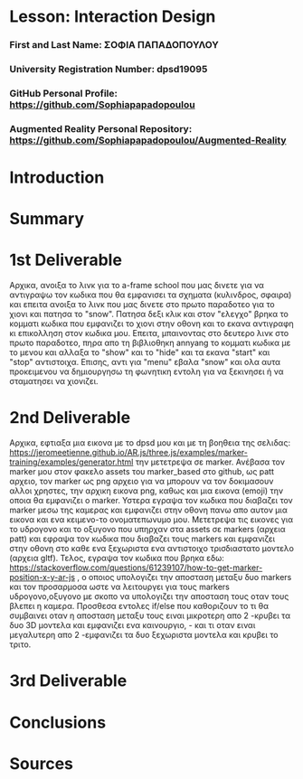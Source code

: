 # Lesson: Interaction Design

### First and Last Name: ΣΟΦΙΑ ΠΑΠΑΔΟΠΟΥΛΟΥ
### University Registration Number: dpsd19095
### GitHub Personal Profile: https://github.com/Sophiapapadopoulou
### Augmented Reality Personal Repository: https://github.com/Sophiapapadopoulou/Augmented-Reality

# Introduction

# Summary


# 1st Deliverable
Αρχικα, ανοιξα το λινκ για το a-frame school που μας δινετε για να αντιγραψω τον κωδικα που θα εμφανισει τα σχηματα (κυλινδρος, σφαιρα) και επειτα ανοιξα το λινκ που μας δινετε στο πρωτο παραδοτεο για το χιονι και πατησα το "snow". Πατησα δεξι κλικ και στον "ελεγχο" βρηκα το κομματι κωδικα που εμφανιζει το χιονι στην οθονη και το εκανα αντιγραφη κι επικολληση στον κωδικα μου. Επειτα, μπαινοντας στο δευτερο λινκ στο πρωτο παραδοτεο, πηρα απο τη βιβλιοθηκη annyang το κομματι 
 κωδικα με το μενου και αλλαξα το "show" και το "hide" και τα εκανα "start" και "stop" αντιστοιχα. Επισης, αντι για "menu" εβαλα "snow"  και ολα αυτα προκειμενου να δημιουργησω τη φωνητικη εντολη για να ξεκινησει ή να σταματησει να χιονιζει.
# 2nd Deliverable
Αρχικα, εφτιαξα μια εικονα με το dpsd μου και με τη βοηθεια της σελιδας: https://jeromeetienne.github.io/AR.js/three.js/examples/marker-training/examples/generator.html την μετετρεψα σε marker. Ανέβασα τον marker μου στον φακελο assets του marker_based στο github, ως patt αρχειο, τον marker ως png αρχειο για να μπορουν να τον δοκιμασουν αλλοι χρηστες, την αρχικη εικονα png, καθως και μια εικονα (emoji) την οποια θα εμφανιζει ο marker. Υστερα εγραψα τον κωδικα που διαβαζει τον marker μεσω της καμερας και εμφανιζει στην οθονη πανω απο αυτον  μια εικονα και ενα κειμενο-το ονοματεπωνυμο μου. Μετετρεψα τις εικονες για το υδρογονο και το οξυγονο που υπηρχαν στα assets σε markers (αρχεια patt) και εφραψα τον κωδικα που διαβαζει τους markers και εμφανιζει στην οθονη στο καθε ενα ξεχωριστα ενα αντιστοιχο τρισδιαστατο μοντελο (αρχεια gltf). Τελος, εγραψα τον κωδικα που βρηκα εδω: https://stackoverflow.com/questions/61239107/how-to-get-marker-position-x-y-ar-js , ο οποιος υπολογιζει την αποσταση μεταξυ δυο markers και τον προσαρμοσα ωστε να λειτουργει για τους markers υδρογονο,οξυγονο με σκοπο να υπολογιζει την αποσταση τους οταν τους βλεπει η καμερα. Προσθεσα εντολες if/else που καθοριζουν το τι θα συμβαινει οταν η αποσταση μεταξυ τους ειναι μικροτερη απο 2 -κρυβει τα δυο 3D μοντελα και εμφανιζει ενα καινουργιο, - και τι οταν ειναι μεγαλυτερη απο 2 -εμφανιζει τα δυο ξεχωριστα μοντελα και κρυβει το τριτο.

# 3rd Deliverable 


# Conclusions


# Sources
